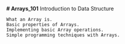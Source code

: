 **# Arrays_101**
Introduction to Data Structure
```
What an Array is.
Basic properties of Arrays.
Implementing basic Array operations.
Simple programming techniques with Arrays.
```
